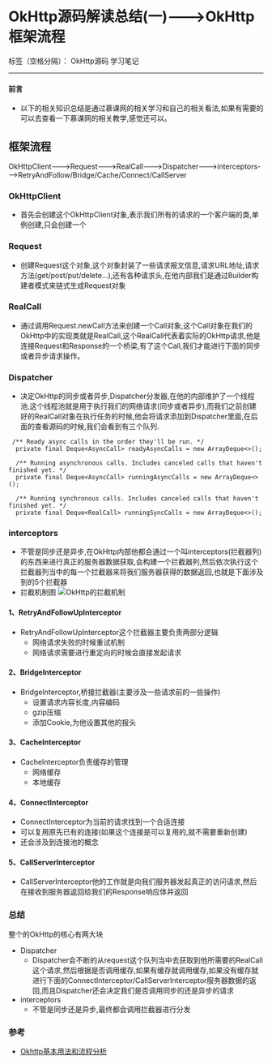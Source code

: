 ﻿# OkHttp源码解读总结(一)--->OkHttp框架流程

标签（空格分隔）： OkHttp源码 学习笔记

---


#### 前言

* 以下的相关知识总结是通过慕课网的相关学习和自己的相关看法,如果有需要的可以去查看一下慕课网的相关教学,感觉还可以。


## 框架流程
OkHttpClient--->Request--->RealCall--->Dispatcher--->interceptors--->RetryAndFollow/Bridge/Cache/Connect/CallServer

### OkHttpClient
* 首先会创建这个OkHttpClient对象,表示我们所有的请求的一个客户端的类,单例创建,只会创建一个

### Request
* 创建Request这个对象,这个对象封装了一些请求报文信息,请求URL地址,请求方法(get/post/put/delete...),还有各种请求头,在他内部我们是通过Builder构建者模式来链式生成Request对象

### RealCall
* 通过调用Request.newCall方法来创建一个Call对象,这个Call对象在我们的OkHttp中的实现类就是RealCall,这个RealCall代表着实际的OkHttp请求,他是连接Request和Response的一个桥梁,有了这个Call,我们才能进行下面的同步或者异步请求操作。

### Dispatcher
* 决定OkHttp的同步或者异步,Dispatcher分发器,在他的内部维护了一个线程池,这个线程池就是用于执行我们的网络请求(同步或者异步),而我们之前创建好的RealCall对象在执行任务的时候,他会将请求添加到Dispatcher里面,在后面的查看源码的时候,我们会看到有三个队列.
```
 /** Ready async calls in the order they'll be run. */
  private final Deque<AsyncCall> readyAsyncCalls = new ArrayDeque<>();

  /** Running asynchronous calls. Includes canceled calls that haven't finished yet. */
  private final Deque<AsyncCall> runningAsyncCalls = new ArrayDeque<>();

  /** Running synchronous calls. Includes canceled calls that haven't finished yet. */
  private final Deque<RealCall> runningSyncCalls = new ArrayDeque<>();
```

### interceptors
* 不管是同步还是异步,在OkHttp内部他都会通过一个叫interceptors(拦截器列)的东西来进行真正的服务器数据获取,会构建一个拦截器列,然后依次执行这个拦截器列当中的每一个拦截器来将我们服务器获得的数据返回,也就是下面涉及到的5个拦截器
* 拦截机制图
![OkHttp的拦截机制][1]

#### 1、RetryAndFollowUpInterceptor
* RetryAndFollowUpInterceptor这个拦截器主要负责两部分逻辑
    * 网络请求失败的时候重试机制
    * 网络请求需要进行重定向的时候会直接发起请求

#### 2、BridgeInterceptor
* BridgeInterceptor,桥接拦截器(主要涉及一些请求前的一些操作)
    * 设置请求内容长度,内容编码
    * gzip压缩
    * 添加Cookie,为他设置其他的报头

#### 3、CacheInterceptor
* CacheInterceptor负责缓存的管理
    * 网络缓存
    * 本地缓存

#### 4、ConnectInterceptor
* ConnectInterceptor为当前的请求找到一个合适连接
* 可以复用原先已有的连接(如果这个连接是可以复用的,就不需要重新创建)
* 还会涉及到连接池的概念

#### 5、CallServerInterceptor
* CallServerInterceptor他的工作就是向我们服务器发起真正的访问请求,然后在接收到服务器返回给我们的Response响应体并返回

### 总结
整个的OkHttp的核心有两大块

* Dispatcher
    * Dispatcher会不断的从request这个队列当中去获取到他所需要的RealCall这个请求,然后根据是否调用缓存,如果有缓存就调用缓存,如果没有缓存就进行下面的ConnectInterceptor/CallServerInterceptor服务器数据的返回,而且Dispatcher还会决定我们是否调用同步的还是异步的请求
* interceptors
    * 不管是同步还是异步,最终都会调用拦截器进行分发 



### 参考
* [Okhttp基本用法和流程分析][2]


  [1]: http://upload-images.jianshu.io/upload_images/1458573-d7375161cda31f32.png?imageMogr2/auto-orient/strip%7CimageView2/2/w/700
  [2]: http://www.jianshu.com/p/db197279f053